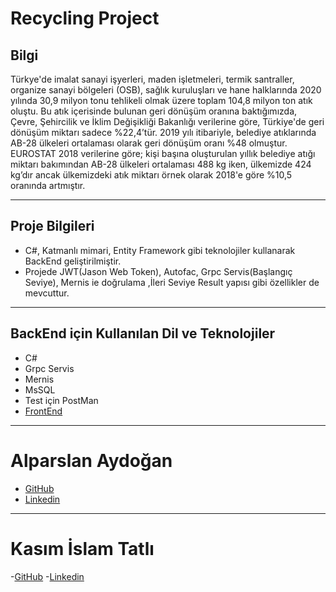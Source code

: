 # Recycling Project

## Bilgi
Türkye'de imalat sanayi işyerleri, maden işletmeleri, termik santraller, organize sanayi bölgeleri (OSB), sağlık kuruluşları ve hane halklarında 2020 yılında 30,9 milyon tonu tehlikeli olmak üzere toplam 104,8 milyon ton atık oluştu.  Bu atık içerisinde bulunan geri dönüşüm oranına baktığımızda, Çevre, Şehircilik ve İklim Değişikliği Bakanlığı verilerine göre, Türkiye'de geri dönüşüm miktarı sadece %22,4’tür. 2019 yılı itibariyle, belediye atıklarında AB-28 ülkeleri ortalaması olarak geri dönüşüm oranı %48 olmuştur. EUROSTAT 2018 verilerine göre; kişi başına oluşturulan yıllık belediye atığı miktarı bakımından AB-28 ülkeleri ortalaması 488 kg iken, ülkemizde 424 kg’dır ancak ülkemizdeki atık miktarı örnek olarak 2018'e göre %10,5 oranında artmıştır.
*** 
## Proje Bilgileri
* C#, Katmanlı mimari, Entity Framework gibi teknolojiler kullanarak BackEnd geliştirilmiştir.
* Projede JWT(Jason Web Token), Autofac, Grpc Servis(Başlangıç Seviye), Mernis ie doğrulama ,İleri Seviye Result yapısı gibi özellikler de mevcuttur. 
***
## BackEnd için Kullanılan Dil ve Teknolojiler
* C#
* Grpc Servis
* Mernis
* MsSQL
* Test için PostMan
* [FrontEnd](https://github.com/Alparslan524/RecyclingProject_Frontend)
***

# Alparslan Aydoğan
- [GitHub](https://github.com/Alparslan524)
- [Linkedin](https://www.linkedin.com/in/alparslan-aydoğan-6038771bb/)
***

# Kasım İslam Tatlı
-[GitHub](https://github.com/kasimtt)
-[Linkedin](www.linkedin.com/in/kasım-islam-tatlı-512019190)
